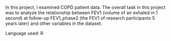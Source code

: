 In this project, I examined COPD patient data.  The overall task in this project was to analyze the relationship between FEV1 (volume of air exhaled in 1 second) at follow-up FEV1_phase2 (the FEV1 of research participants 5 years later) and other variables in the dataset. 

Language used: R
